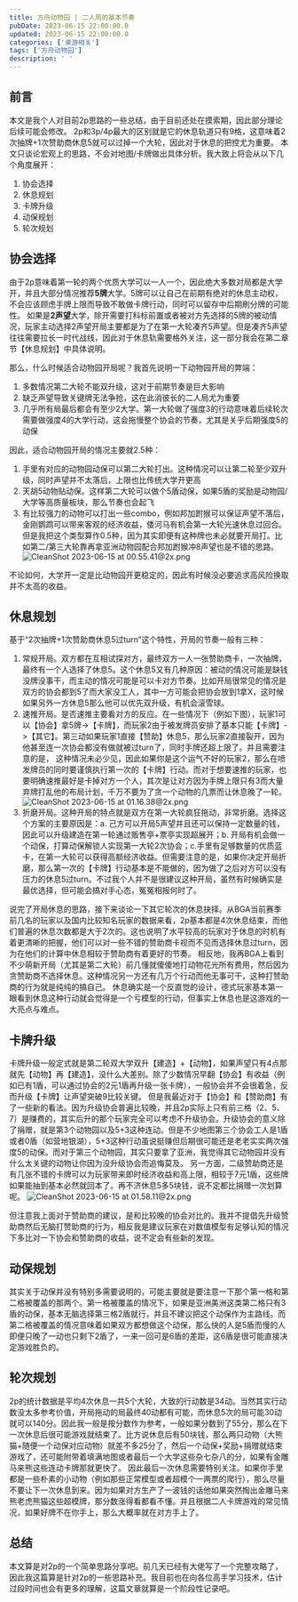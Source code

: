 ```yaml
---
title: 方舟动物园 | 二人局的基本节奏
pubDate: 2023-06-15 22:00:00.0
updated: 2023-06-15 22:00:00.0
categories: ['桌游相关']
tags: ['方舟动物园']
description: ' '
---
```


## 前言

本文是我个人对目前2p思路的一些总结，由于目前还处在摸索期，因此部分理论后续可能会修改。
2p和3p/4p最大的区别就是它的休息轨道只有9格，这意味着2次抽牌+1次赞助商休息5就可以过掉一个大轮，因此对于休息的把控尤为重要。
本文只谈论宏观上的思路，不会对地图/卡牌做出具体分析。我大致上将会从以下几个角度展开：
1. 协会选择
2. 休息规划
3. 卡牌升级
4. 动保规划
5. 轮次规划

## 协会选择

由于2p意味着第一轮的两个优质大学可以一人一个，因此绝大多数对局都是大学开，并且大部分情况推荐**5牌**大学。5牌可以让自己在前期有绝对的休息主动权，不会应该顾虑手牌上限而导致不敢做卡牌行动，同时可以留存中后期刷分牌的可能性。
如果是**2声望**大学，除开需要打科标前置或者被对方先选择的5牌的被动情况，玩家主动选择2声望开局主要都是为了在第一大轮凑齐5声望。但是凑齐5声望往往需要拉长一时代战线，因此对于休息轨需要格外关注，这一部分我会在第二章节【休息规划】中具体说明。

那么，什么时候适合动物园开局呢？我首先说明一下动物园开局的弊端：
1. 多数情况第二大轮不能双升级，这对于前期节奏是巨大影响
2. 缺乏声望导致关键牌无法争抢，这在此消彼长的二人局尤为重要
3. 几乎所有局最后都会有至少2大学。第一大轮做了强度3的行动意味着后续轮次需要做强度4的大学行动，这会拖慢整个协会的节奏，尤其是关乎后期强度5的动保

因此，适合动物园开局的情况主要就2.5种：
1. 手里有对应的动物园动保可以第二大轮打出。这种情况可以让第二轮至少双升级，同时声望并不太落后，上限也比传统大学开更高
2. 天胡5动物贴动保。这样第二大轮可以做个5盾动保，如果5盾的奖励是动物园/大学等高质量板块，那么节奏也会起飞
3. 有比较强力的动物可以打出一些combo，例如邦加跗猴可以保证声望不落后，金刚鹦鹉可以带来客观的经济收益，倭河马有机会第一大轮光速休息过回合。但是我把这个类型算作0.5种，因为其实即便有这种牌也未必就要开局打。比如第二/第三大轮靠再拿亚洲动物园配合邦加跗猴冲8声望也是不错的思路。![CleanShot 2023-06-15 at 00.55.41@2x.png](https://ender-picgo.oss-cn-shenzhen.aliyuncs.com/img/CleanShot%202023-06-15%20at%2000.55.41%402x.png)

不论如何，大学开一定是比动物园开更稳定的，因此有时候没必要追求高风险换取并不太高的收益。

## 休息规划

基于“2次抽牌+1次赞助商休息5过turn”这个特性，开局的节奏一般有三种：
1. 常规开局。双方都在互相试探对方，最终双方一人一张赞助商卡，一次抽牌，最终有一个人选择了休息5。这个休息5又有几种原因：被动的情况可能是缺钱没牌没事干，而主动的情况可能是可以卡对方节奏。比如开局很常见的情况是双方的协会都到5了而大家没工人，其中一方可能会把协会放到1拿X，这时候如果另外一方休息5那么他可以优先双升级，有机会滚雪球。
2. 速推开局。是否速推主要看对方的反应。在一些情况下（例如下图），玩家1可以【协会】拿5牌->【卡牌】，而玩家2由于被发牌员安排了基本只能【卡牌】->【其它】。第三动如果玩家1直接【赞助】休息5，那么玩家2直接裂开，因为他甚至连一次协会都没有做就被过turn了，同时手牌还超上限了。并且需要注意的是， 这种情况未必少见，因此如果你是这个运气不好的玩家2，那么在喷发牌员的同时要谨慎执行第一次的【卡牌】行动。而对于想要速推的玩家，也要明确速推最好是卡掉对方一个人，其次是让对方因为手牌上限只有3而大量弃牌打乱他的布局计划，千万不要为了贪一个动物的几票而让休息晚了一轮。 ![CleanShot 2023-06-15 at 01.16.38@2x.png](https://ender-picgo.oss-cn-shenzhen.aliyuncs.com/img/CleanShot%202023-06-15%20at%2001.16.38%402x.png)
3. 折磨开局。这种开局的特点就是双方在第一大轮疯狂拖动，非常折磨。选择这个方案的主要原因是：a. 己方可以开局5声望并且还可以保持一定数量的钱，因此可以升级建造在第一轮通过贩售亭+票亭实现超展开；b. 开局有机会做一个动保，打算动保解锁人实现第一大轮2次协会；c.手里有足够数量的优质蓝卡，在第一大轮可以获得高额经济收益。但需要注意的是，如果你决定开局折磨，那么第一次的【卡牌】行动基本是不能做的，因为做了之后对方可以没有压力的休息5过turn。不过我个人并不是很建议这种开局，虽然有时候确实是最优选择，但可能会搞对手心态，冤冤相报何时了。

说完了开局休息的思路，接下来谈论一下其它轮次的休息抉择。从BGA当前赛季前几名的玩家以及国内比较知名玩家的数据来看，2p基本都是4次休息结束，而他们普遍的休息次数都是大于2次的。这也说明了水平较高的玩家对于休息的时机有着更清晰的把握，他们可以对一些不错的赞助商卡视而不见而选择休息过turn，因为在他们的计算中休息相较于赞助商有着更好的节奏。
相反地，我再BGA上看到不少萌新开局（尤其是第二大轮）前几懂就傻傻地打动物花光所有费用，然后因为贪赞助商不选择休息。这种情况另一方还有几万个行动而他无事可干，这种打赞助商的行为就是纯纯的搞自己。
休息确实是一个反直觉的设计，德式玩家基本第一眼看到休息这种行动就会觉得是一个亏模型的行动，但事实上休息也是这游戏的一大亮点与难点。

## 卡牌升级

卡牌升级一般定式就是第二轮双大学双升【建造】+【动物】，如果声望只有4点那就先【动物】再【建造】，没什么大差别。除了少数情况早翻【协会】有收益（例如已有1盾，可以通过协会的2元1盾再升级一张卡牌），一般协会并不会很着急，反而升级【卡牌】让声望突破9比较关键。
但是我最近对于【协会】和【赞助商】有了一些新的看法。因为升级协会普遍比较晚，并且2p实际上只有前三格（2、5、7）是赚费的，其实后升的那个玩家完全可以考虑不升级协会。升级协会的意义除了捐赠，就是第3个动物园以及5+3这种连动。但是不少地图第三个协会工人是1盾或者0盾（如营地银湖），5+3这种行动虽说挺赚但后期很可能还是老老实实两次强度5的动保。而对于第三个动物园，其实只要拿了亚洲，我觉得其它动物园并没有什么太关键的动物让你因为没升级协会而追悔莫及。
另一方面，二级赞助商还是有几张不错的卡牌可以为玩家带来即时经济收益和高上限，相较于7元1盾，这些牌如果能抽到基本必然就回本了。再不济休息5多5块钱，说不定都比捐赠一次划算呢。 ![CleanShot 2023-06-15 at 01.58.11@2x.png](https://ender-picgo.oss-cn-shenzhen.aliyuncs.com/img/CleanShot%202023-06-15%20at%2001.58.11%402x.png)

但注意我上面对于赞助商的建议，是和比较晚的协会对比的。我并不提倡先升级赞助商然后无脑打赞助商的行为，相反我是建议玩家在对数值模型有足够认知的情况下多比对一下协会和赞助商的收益，说不定会有些新的发现。

## 动保规划

其实关于动保并没有特别多需要说明的，可能主要就是要注意一下那个第一格和第二格被覆盖的那两个。第一格被覆盖的情况下，如果是亚洲美洲这类第二格只有3盾的动保，基本无脑选择第三格2盾就行，并且不建议把这个动保作为主路线。而第二格被覆盖的情况意味着如果双方都想做这个动保，那么快的人是5盾而慢的人即便只晚了一动也只剩下2盾了，一来一回可是6盾的差距，这6盾是很可能直接决定游戏胜负的。

## 轮次规划

2p的统计数据是平均4次休息一共5个大轮，大致的行动数是34动。当然其实行动数没太多参考价值，开局拖动的局最终40动都有可能，而休息5次的局可能30动就可以140分。因此我一般是按分数作为参考，一般如果分数到了55分，那么在下一次休息后很可能游戏就结束了。比方说休息后有50块钱，那么两只动物（大熊猫+随便一个动保对应动物）就差不多25分了，然后一个动保+奖励+捐赠就结束游戏了，还可能附带着填满地图或者最后一个大学这些杂七杂八的分，如果有金雕马来熊这些连动卡牌那就更快了。
因此最后一次休息需要特别关注。如果你手里都是一些朴素的小动物（例如那些正常模型或者超模个一两票的爬行），那么尽量不要让下一次休息到来。因为如果对方生产了一波钱的话他如果突然掏出金雕马来熊老虎熊猫这些超模牌，那分数涨得看都看不懂。并且根据二人卡牌游戏的常见情况，如果好牌不在你手上，那么大概率就在对方手上了。

## 总结

本文算是对2p的一个简单思路分享吧。前几天已经有大佬写了一个完整攻略了，因此我这篇算是针对2p的一些思路补充。我目前也在向各位高手学习技术，估计过段时间也会有更多的理解，这篇文章就算是一个阶段性记录吧。
